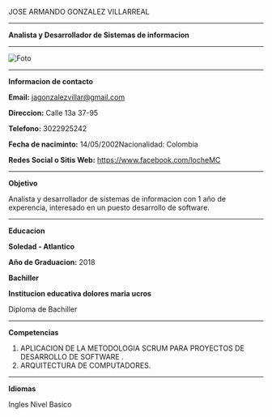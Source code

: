 JOSE ARMANDO GONZALEZ VILLARREAL

___

**Analista y Desarrollador de Sistemas de informacion**

___

![Foto](https://avatars0.githubusercontent.com/u/56935805?s=400&u=3efa3d863bc00aef7f6573064ac0dd3adbe96fbf&v=4)

___

**Informacion de contacto**


**Email:** <jagonzalezvillar@gmail.com>

**Direccion:** Calle 13a 37-95

**Telefono:** 3022925242

**Fecha de naciminto:** 14/05/2002Nacionalidad: Colombia

**Redes Social o Sitis Web:** <https://www.facebook.com/locheMC>

___

**Objetivo**

Analista y desarrollador de sistemas de informacion con 1 año de experencia, interesado en un puesto desarrollo de software.

___

**Educacion**


**Soledad - Atlantico**

**Año de Graduacion:** 2018

**Bachiller**

**Institucion educativa dolores maria ucros**

Diploma de Bachiller

___

**Competencias**

1. APLICACION DE LA METODOLOGIA SCRUM PARA PROYECTOS DE DESARROLLO DE SOFTWARE .
2. ARQUITECTURA DE COMPUTADORES.

___
**Idiomas**


Ingles
Nivel Basico
